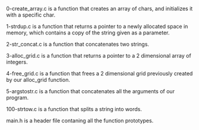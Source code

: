 0-create_array.c is a function that creates an array of chars, and initializes it with a specific char.

1-strdup.c is a function that returns a pointer to a newly allocated space in memory, which contains a copy of the string given as a parameter.

2-str_concat.c is a function that concatenates two strings.

3-alloc_grid.c is a function that returns a pointer to a 2 dimensional array of integers.

4-free_grid.c is a function that frees a 2 dimensional grid previously created by our alloc_grid function.

5-argstostr.c is a function that concatenates all the arguments of our program.

100-strtow.c is a function that splits a string into words.

main.h is a header file contaning all the function prototypes.
